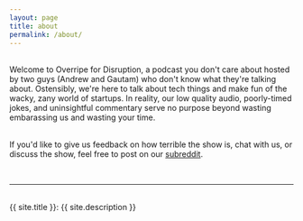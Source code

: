 ```yaml
---
layout: page
title: about
permalink: /about/
---
```


<!-- <img class="col one right" src="img/prof_pic.jpg"> -->

<br/>
Welcome to Overripe for Disruption, a podcast you don't care about hosted by two guys (Andrew and Gautam) who don't know what they're talking about. Ostensibly, we're here to talk about tech things and make fun of the wacky, zany world of startups. In reality, our low quality audio, poorly-timed jokes, and uninsightful commentary serve no purpose beyond wasting embarassing us and wasting your time. <br/><br/>

If you'd like to give us feedback on how terrible the show is, chat with us, or discuss the show, feel free to post on our <a href="http://reddit.com/r/Overripe" target="blank">subreddit</a>. 


<br/>
<hr/>
<br/>
<!---<span class="contacticon center">
	<a href="mailto:you@example.com"><i class="fa fa-envelope-square"></i></a>
	<a href="https://github.com" target="_blank"><i class="fa fa-github-square"></i></a>
	<a href="https://www.linkedin.com" target="_blank"><i class="fa fa-linkedin-square"></i></a>
	<a href="http://tumblr.com" target="_blank"><i class="fa fa-tumblr-square"></i></a>
	<a href="https://twitter.com" target="_blank"><i class="fa fa-twitter-square"></i></a>
</span>
---> 

<div class="col three caption">
	{{ site.title }}: {{ site.description }}
</div>

